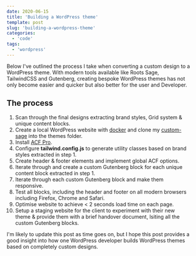 ```yaml
---
date: 2020-06-15
title: 'Building a WordPress theme'
template: post
slug: 'building-a-wordpress-theme'
categories:
  - 'code'
tags:
  - 'wordpress'
---
```


Below I've outlined the process I take when converting a custom design to a WordPress theme. With modern tools available like Roots Sage, TailwindCSS and Gutenberg, creating bespoke WordPress themes has not only become easier and quicker but also better for the user and Developer.

<!-- 
Recently I made the shift to TailwindCSS for all my CSS and it's dramtically reduced my development time. The great thing about TailwindCSS is that there's no tradeoff in quality, you utilize the same utility classes based on the design system you configure in the tailwind.config.js file. In essence, it saves a lot of repetitive CSS tasks so you can focus on the more vital website aspects like optimisation and responsiveness. -->

<!-- In terms of project management I usually use Trello. This really depends on the scope of the project, as most of my projects fall in the small - medium catergory, I find managing a trello board unnesseccary as it delays development time. However, if the client requires a way to gauge the project progress, I normally create a staging website and update it daily throughout the project build. -->


## The process

1. Scan through the final designs extracting brand styles, Grid system & unique content blocks.
2. Create a local WordPress website with [docker](/docker-wordpress) and clone my [custom-sage](https://github.com/baillieogrady/custom-sage) into the themes folder.
3. Install [ACF Pro](https://www.advancedcustomfields.com/pro/).
4. Configure **tailwind.config.js** to generate utility classes based on brand styles extracted in step 1.
5. Create header & footer elements and implement global ACF options.
6. Iterate through and create a custom Gutenberg block for each unique content block extracted in step 1.
7. Iterate through each custom Gutenberg block and make them responsive.
8. Test all blocks, including the header and footer on all modern browsers including Firefox, Chrome and Safari.
9. Optimise website to achieve < 2 seconds load time on each page. 
10. Setup a staging website for the client to experiment with their new theme & provide them with a brief handover document, lsiting all the custom Gutenberg blocks.

I'm likely to update this post as time goes on, but I hope this post provides a good insight into how one WordPress developer builds WordPress themes based on completely custom designs.